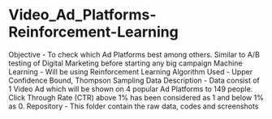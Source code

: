 # Video_Ad_Platforms-Reinforcement-Learning
Objective - To check which Ad Platforms best among others. Similar to A/B testing of Digital Marketing before starting any big campaign 
Machine Learning - Will be using Reinforcement Learning
Algorithm Used - Upper Confidence Bound, Thompson Sampling
Data Description - Data consist of 1 Video Ad which will be shown on 4 popular Ad Platforms to 149 people. Click Through Rate (CTR) above 1% has been considered as 1 and below 1% as 0.
Repository - This folder contain the raw data, codes and screenshots
